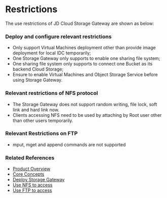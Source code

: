 # Restrictions

The use restrictions of JD Cloud Storage Gateway are shown as below:

### Deploy and configure relevant restrictions

- Only support Virtual Machines deployment other than provide image deployment for local IDC temporarily;
- One Storage Gateway only supports to enable one sharing file system;
- One sharing file system only supports to connect one Bucket as its backend Cloud Storage;
- Ensure to enable Virtual Machines and Object Storage Service before using Storage Gateway.

### Relevant restrictions of NFS protocol

- The Storage Gateway does not support random writing, file lock, soft link and hard link now.
- Clients accessing NFS need to be used by attaching by Root user other than other users temporarily.

### Relevant Restrictions on FTP

- mput, mget and append commands are not supported

### Related References
- [Product Overview](../Introduction/Product-Overview.md)
- [Core Concepts](../Introduction/Core-Concepts.md)
- [Deploy Storage Gateway](../Operation-Guide/Installation-Configuration.md)
- [Use NFS to access](../Operation-Guide/Use-Storage-Gateway.md)
- [Use FTP to access](../Operation-Guide/Use-FTP.md)
